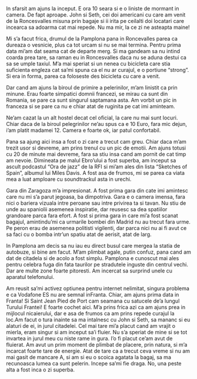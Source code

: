 In sfarsit am ajuns la inceput. E ora 10 seara si e o liniste de mormant in camera. De fapt aproape. John si Seth, cei doi americani cu care am venit de la Roncesvalles misuna prin bagaje si ii irita pe ceilalti doi locatari care incearca sa adoarma cat mai repede. Nu ma mir, la ce zi ne asteapta maine!

Mi s’a facut frica, drumul de la Pamplona pana in Roncevalles parea ca dureaza o vesnicie, plus ca tot urcam si nu se mai termina. Pentru prima data mi’am dat seama cat de departe merg. Si ma gandeam sa nu intind coarda prea tare, sa raman eu in Roncesvalles daca nu se aduna destui ca sa se umple taxiul. M’a mai speriat si un nenea cu bicicleta care stia suficienta engleza cat sa’mi spuna ca el nu ar curajul, e o portiune “strong”. Si era in forma, parea ca foloseste des bicicleta cu care a venit.

Dar cand am ajuns la biroul de primire a pelerinilor, m’am linistit ca prin minune. Erau foarte simpatici domnii francezi, se mirau ca sunt din Romania, se pare ca sunt singurul saptamana asta. Am vorbit un pic in franceza si se pare ca nu e chiar atat de ruginita pe cat imi aminteam.

Ne’am cazat la un alt hostel decat cel oficial, la care nu mai sunt locuri. Chiar daca de la biroul pelegrinilor ne’au spus ca e 10 Euro, fara mic dejun, i’am platit madamei 12. Camera e foarte ok, iar patul confortabil.

Pana sa ajung aici insa a fost o zi care a trecut cam greu. Chiar daca m’am trezit usor si devreme, am prins trenul cu un pic de emotii. Am ajuns totusi cu 20 de minute mai devreme, fara sa stiu insa cand am pornit de cat timp am nevoie. Dimineata pe malul Ebro’ului a fost superba, am inceput sa ascult podcastul “Ora de jazz” de la RFI si mi’am ales din lista “Sketches of Spain”, albumul lui Miles Davis. A fost asa de frumos, mi se parea ca viata mea a luat amploare cu soundtrackul asta in urechi.

Gara din Zaragoza m’a impresionat. A fost prima gara din cate imi amintesc care nu mi s’a parut jegoasa, ba dimpotriva. Gara e o camera imensa, fara nici o bariera vizuala intre peroane sau intre privirea ta si tavan. Nu stiu de unde au spaniolii asemenea inspiratie, dar reusesc sa dea spatiilor grandoare parca fara efort. A fost si prima gara in care mi’a fost scanat bagajul, amintindu’mi ca urmarile bombei din Madrid nu au trecut fara urme. Pe peron erau de asemenea politisti vigilenti, dar parca nici nu ai fi avut ce sa faci cu o bomba intr’un spatiu atat de aerisit, atat de larg.

In Pamplona am decis sa nu iau eu direct busul care mergea la statia de autobuze, si bine am facut. M’am plimbat agale, putin confuz, pana cand am dat de citadela si de acolo a fost simplu. Pamplona e cunoscut mai ales pentru celebra fuga din fata taurilor pe stradutele inguste din centrul vechi. Dar are multe zone foarte pitoresti. Am incercat sa surprind unele cu aparatul telefonului.

Am reusit sa’mi activez optiunea pentru internet nelimitat, singura problema e ca Vodafone ES nu are semnal inFranta. Chiar, am ajuns prima data in Franta! Si Saint Jean Pied de Port cam seamana cu satucele de’a lungul Turului Frantei! E foarte cochet aici. M’a prins frica azi ca am ajuns prea in mijlocul nicaierului, dar e asa de frumos ca am prins repede curajul la loc.Am facut o tura inainte sa ma intalnesc cu John si Seth, sa mananc si eu alaturi de ei, in jurul citadelei. Cel mai tare mi’a placut cand am vrajit o mierla, eram singur si am inceput sa’i fluier. Nu s’a speriat de mine si se tot invartea in jurul meu cu niste rame in gura. I’o fi placut ce’am avut de fluierat. Am avut un prim moment de plimbat de placere, prin natura, si m’a incarcat foarte tare de energie. Atat de tare ca a trecut ceva vreme si nu am mai gasit de mancare A, si am si eu o scoica agatata la bagaj, sa ma recunoasca lumea ca sunt pelerin. Incepe sa’mi fie draga. No, una peste alta a fost inca o zi superba.